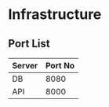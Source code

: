 # Infrastructure

## Port List
| Server     | Port No |
|------------|---------|
| DB         | 8080    |
| API        | 8000    |
